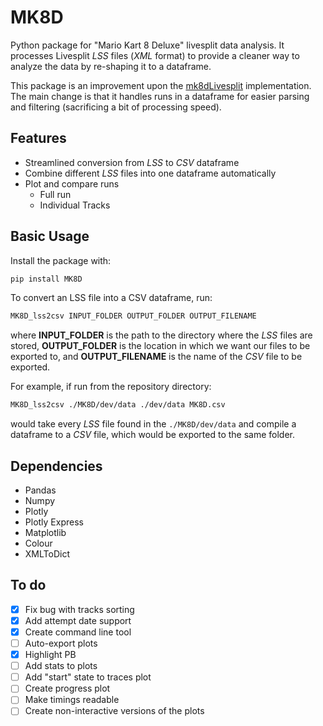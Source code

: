 # MK8D

Python package for "Mario Kart 8 Deluxe" livesplit data analysis.  It processes Livesplit *LSS* files (*XML* format) to provide a cleaner way to analyze the data by re-shaping it to a dataframe. 


This package is an improvement upon the [mk8dLivesplit](https://github.com/Chipdelmal/mk8dLivesplit) implementation. The main change is that it handles runs in a dataframe for easier parsing and filtering (sacrificing a bit of processing speed).
 
## Features

* Streamlined conversion from *LSS* to *CSV* dataframe
* Combine different *LSS* files into one dataframe automatically
* Plot and compare runs 
  * Full run
  * Individual Tracks

## Basic Usage

Install the package with:

```bash
pip install MK8D
```

To convert an LSS file into a CSV dataframe, run:

```bash
MK8D_lss2csv INPUT_FOLDER OUTPUT_FOLDER OUTPUT_FILENAME
```

where **INPUT_FOLDER** is the path to the directory where the *LSS* files are stored, **OUTPUT_FOLDER** is the location in which we want our files to be exported to, and **OUTPUT_FILENAME** is the name of the *CSV* file to be exported.

For example, if run from the repository directory:

```bash
MK8D_lss2csv ./MK8D/dev/data ./dev/data MK8D.csv
```

would take every *LSS* file found in the `./MK8D/dev/data` and compile a dataframe to a *CSV* file, which would be exported to the same folder.

## Dependencies

* Pandas
* Numpy
* Plotly
* Plotly Express
* Matplotlib
* Colour
* XMLToDict

## To do

- [x] Fix bug with tracks sorting
- [x] Add attempt date support
- [x] Create command line tool
- [ ] Auto-export plots
- [x] Highlight PB
- [ ] Add stats to plots
- [ ] Add "start" state to traces plot
- [ ] Create progress plot
- [ ] Make timings readable
- [ ] Create non-interactive versions of the plots